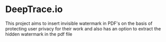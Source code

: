 # DeepTrace.io
This project aims to insert invisible watermark in PDF's on the basis of protecting user privacy for their work and also has an option to extract the hidden watermark in the pdf file
